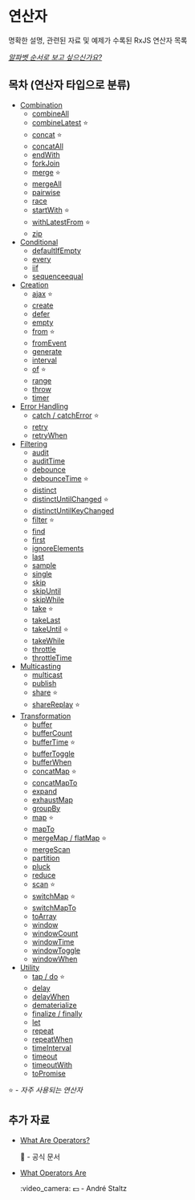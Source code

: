 # 연산자

명확한 설명, 관련된 자료 및 예제가 수록된 RxJS 연산자 목록

[_알파벳 순서로 보고 싶으신가요?_](complete.md)

## 목차 \(연산자 타입으로 분류\)

* [Combination](combination/)
  * [combineAll](combination/combineall.md)
  * [combineLatest](combination/combinelatest.md) :star:
  * [concat](combination/concat.md) :star:
  * [concatAll](combination/concatall.md)
  * [endWith](combination/endwith.md)
  * [forkJoin](combination/forkjoin.md)
  * [merge](combination/merge.md) :star:
  * [mergeAll](combination/mergeall.md)
  * [pairwise](combination/pairwise.md)
  * [race](combination/race.md)
  * [startWith](combination/startwith.md) :star:
  * [withLatestFrom](combination/withlatestfrom.md) :star:
  * [zip](combination/zip.md)
* [Conditional](conditional/)
  * [defaultIfEmpty](conditional/defaultifempty.md)
  * [every](conditional/every.md)
  * [iif](conditional/iif.md)
  * [sequenceequal](conditional/sequenceequal.md)
* [Creation](creation/)
  * [ajax](creation/ajax.md) :star:
  * [create](creation/create.md)
  * [defer](creation/defer.md)
  * [empty](creation/empty.md)
  * [from](creation/from.md) :star:
  * [fromEvent](creation/fromevent.md)
  * [generate](creation/generate.md)
  * [interval](creation/interval.md)
  * [of](creation/of.md) :star:
  * [range](creation/range.md)
  * [throw](creation/throw.md)
  * [timer](creation/timer.md)
* [Error Handling](error_handling/)
  * [catch / catchError](error_handling/catch.md) :star:
  * [retry](error_handling/retry.md)
  * [retryWhen](error_handling/retrywhen.md)
* [Filtering](filtering/)
  * [audit](filtering/audit.md)
  * [auditTime](filtering/audittime.md)
  * [debounce](filtering/debounce.md)
  * [debounceTime](filtering/debouncetime.md) :star:
  * [distinct](filtering/distinct.md)
  * [distinctUntilChanged](filtering/distinctuntilchanged.md) :star:
  * [distinctUntilKeyChanged](https://github.com/JUNWOO45/learn-rxjs-korean/tree/8c9661a5ef018c109eae0814410977d79cebac1b/operators/distinctuntilkeychanged.md)
  * [filter](filtering/filter.md) :star:
  * [find](filtering/find.md)
  * [first](filtering/first.md)
  * [ignoreElements](filtering/ignoreelements.md)
  * [last](filtering/last.md)
  * [sample](filtering/sample.md)
  * [single](filtering/single.md)
  * [skip](filtering/skip.md)
  * [skipUntil](filtering/skipuntil.md)
  * [skipWhile](filtering/skipwhile.md)
  * [take](filtering/take.md) :star:
  * [takeLast](filtering/takelast.md)
  * [takeUntil](filtering/takeuntil.md) :star:
  * [takeWhile](filtering/takewhile.md)
  * [throttle](filtering/throttle.md)
  * [throttleTime](filtering/throttletime.md)
* [Multicasting](multicasting/)
  * [multicast](multicasting/multicast.md)
  * [publish](multicasting/publish.md)
  * [share](multicasting/share.md) :star:
  * [shareReplay](multicasting/sharereplay.md) :star:
* [Transformation](transformation/)
  * [buffer](transformation/buffer.md)
  * [bufferCount](transformation/buffercount.md)
  * [bufferTime](transformation/buffertime.md) :star:
  * [bufferToggle](transformation/buffertoggle.md)
  * [bufferWhen](transformation/bufferwhen.md)
  * [concatMap](transformation/concatmap.md) :star:
  * [concatMapTo](transformation/concatmapto.md)
  * [expand](transformation/expand.md)
  * [exhaustMap](transformation/exhaustmap.md)
  * [groupBy](transformation/groupby.md)
  * [map](transformation/map.md) :star:
  * [mapTo](transformation/mapto.md)
  * [mergeMap / flatMap](transformation/mergemap.md) :star:
  * [mergeScan](transformation/mergescan.md)
  * [partition](transformation/partition.md)
  * [pluck](transformation/pluck.md)
  * [reduce](transformation/reduce.md)
  * [scan](transformation/scan.md) :star:
  * [switchMap](transformation/switchmap.md) :star:
  * [switchMapTo](transformation/switchmapto.md)
  * [toArray](transformation/toarray.md)
  * [window](transformation/window.md)
  * [windowCount](transformation/windowcount.md)
  * [windowTime](transformation/windowtime.md)
  * [windowToggle](transformation/windowtoggle.md)
  * [windowWhen](transformation/windowwhen.md)
* [Utility](utility/)
  * [tap / do](utility/do.md) :star:
  * [delay](utility/delay.md)
  * [delayWhen](utility/delaywhen.md)
  * [dematerialize](utility/dematerialize.md)
  * [finalize / finally](utility/finalize.md)
  * [let](utility/let.md)
  * [repeat](utility/repeat.md)
  * [repeatWhen](https://github.com/JUNWOO45/learn-rxjs-korean/tree/8c9661a5ef018c109eae0814410977d79cebac1b/operators/utility/repeatwhen.md)
  * [timeInterval](utility/timeinterval.md)
  * [timeout](utility/timeout.md)
  * [timeoutWith](utility/timeoutwith.md)
  * [toPromise](utility/topromise.md)

:star: - _자주 사용되는 연산자_

## 추가 자료

* [What Are Operators?](http://reactivex.io/rxjs/manual/overview.html#operators)

  :newspaper: - 공식 문서

* [What Operators Are](https://egghead.io/lessons/rxjs-what-rxjs-operators-are)

  :video\_camera: :dollar: - André Staltz

